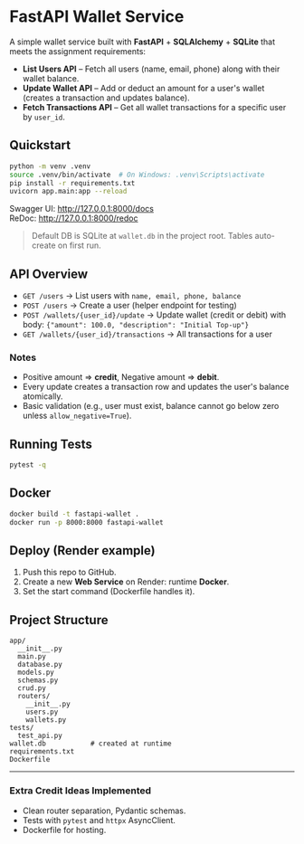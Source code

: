 # FastAPI Wallet Service

A simple wallet service built with **FastAPI** + **SQLAlchemy** + **SQLite** that meets the assignment requirements:

- **List Users API** – Fetch all users (name, email, phone) along with their wallet balance.
- **Update Wallet API** – Add or deduct an amount for a user's wallet (creates a transaction and updates balance).
- **Fetch Transactions API** – Get all wallet transactions for a specific user by `user_id`.

## Quickstart

```bash
python -m venv .venv
source .venv/bin/activate  # On Windows: .venv\Scripts\activate
pip install -r requirements.txt
uvicorn app.main:app --reload
```

Swagger UI: http://127.0.0.1:8000/docs  
ReDoc: http://127.0.0.1:8000/redoc

> Default DB is SQLite at `wallet.db` in the project root. Tables auto-create on first run.

## API Overview

- `GET /users` → List users with `name, email, phone, balance`
- `POST /users` → Create a user (helper endpoint for testing)
- `POST /wallets/{user_id}/update` → Update wallet (credit or debit) with body: `{"amount": 100.0, "description": "Initial Top-up"}`
- `GET /wallets/{user_id}/transactions` → All transactions for a user

### Notes
- Positive amount ⇒ **credit**, Negative amount ⇒ **debit**.
- Every update creates a transaction row and updates the user's balance atomically.
- Basic validation (e.g., user must exist, balance cannot go below zero unless `allow_negative=True`).

## Running Tests

```bash
pytest -q
```

## Docker

```bash
docker build -t fastapi-wallet .
docker run -p 8000:8000 fastapi-wallet
```

## Deploy (Render example)

1. Push this repo to GitHub.
2. Create a new **Web Service** on Render: runtime **Docker**.
3. Set the start command (Dockerfile handles it).

## Project Structure

```
app/
  __init__.py
  main.py
  database.py
  models.py
  schemas.py
  crud.py
  routers/
    __init__.py
    users.py
    wallets.py
tests/
  test_api.py
wallet.db           # created at runtime
requirements.txt
Dockerfile
```

---

### Extra Credit Ideas Implemented
- Clean router separation, Pydantic schemas.
- Tests with `pytest` and `httpx` AsyncClient.
- Dockerfile for hosting.
